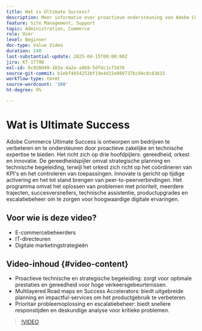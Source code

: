 ```yaml
---
title: Wat is Ultimate Success?
description: Meer informatie over proactieve ondersteuning van Adobe Commerce Ultimate Success en strategische begeleiding voor hoogwaardige digitale ervaringen.
feature: Site Management, Support
topic: Administration, Commerce
role: User
level: Beginner
doc-type: Value Video
duration: 240
last-substantial-update: 2025-04-15T00:00:00Z
jira: KT-17798
exl-id: 8c920d49-183a-4a2e-a4b9-5dfdc1cf3476
source-git-commit: b1ebf4b54253bf19e4d15e089737bc94c0c83615
workflow-type: tm+mt
source-wordcount: '160'
ht-degree: 0%

---
```


# Wat is Ultimate Success

Adobe Commerce Ultimate Success is ontworpen om bedrijven te verbeteren en te ondersteunen door proactieve zakelijke en technische expertise te bieden. Het richt zich op drie hoofdpijlers: gereedheid, orkest en innovatie. De gereedheidspijler omvat strategische planning en technische begeleiding, terwijl het orkest zich richt op het coördineren van KPI&#39;s en het controleren van toepassingen. Innovate is gericht op tijdige activering en het tot stand brengen van peer-to-peerverbindingen. Het programma omvat het oplossen van problemen met prioriteit, meerdere trajecten, succesversnellers, technische assistentie, productupgrades en escalatiebeheer om te zorgen voor hoogwaardige digitale ervaringen.

## Voor wie is deze video?

* E-commercebeheerders
* IT-directeuren
* Digitale marketingstrategieën

## Video-inhoud {#video-content}

* Proactieve technische en strategische begeleiding: zorgt voor optimale prestaties en gereedheid voor hoge verkeersgebeurtenissen.
* Multilayered Road maps en Success Accelerators: biedt uitgebreide planning en impactful-services om het productgebruik te verbeteren.
* Prioritair probleemoplossing en escalatiebeheer: biedt snellere responstijden en deskundige analyse voor kritieke problemen.

>[!VIDEO](https://video.tv.adobe.com/v/3457644/?learn=on&enablevpops)
